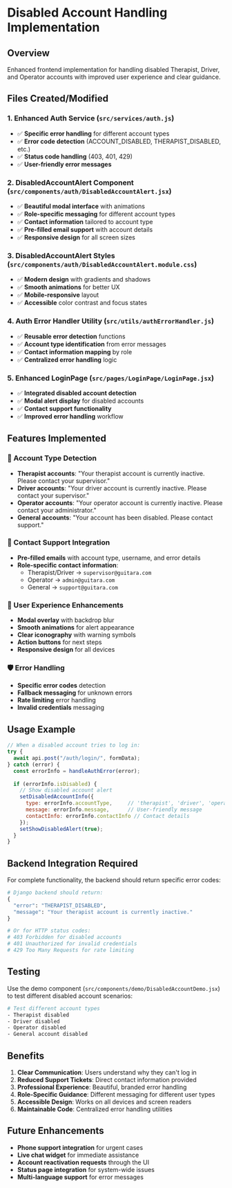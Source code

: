 # Disabled Account Handling Implementation

## Overview
Enhanced frontend implementation for handling disabled Therapist, Driver, and Operator accounts with improved user experience and clear guidance.

## Files Created/Modified

### 1. Enhanced Auth Service (`src/services/auth.js`)
- ✅ **Specific error handling** for different account types
- ✅ **Error code detection** (ACCOUNT_DISABLED, THERAPIST_DISABLED, etc.)
- ✅ **Status code handling** (403, 401, 429)
- ✅ **User-friendly error messages**

### 2. DisabledAccountAlert Component (`src/components/auth/DisabledAccountAlert.jsx`)
- ✅ **Beautiful modal interface** with animations
- ✅ **Role-specific messaging** for different account types
- ✅ **Contact information** tailored to account type
- ✅ **Pre-filled email support** with account details
- ✅ **Responsive design** for all screen sizes

### 3. DisabledAccountAlert Styles (`src/components/auth/DisabledAccountAlert.module.css`)
- ✅ **Modern design** with gradients and shadows
- ✅ **Smooth animations** for better UX
- ✅ **Mobile-responsive** layout
- ✅ **Accessible** color contrast and focus states

### 4. Auth Error Handler Utility (`src/utils/authErrorHandler.js`)
- ✅ **Reusable error detection** functions
- ✅ **Account type identification** from error messages
- ✅ **Contact information mapping** by role
- ✅ **Centralized error handling** logic

### 5. Enhanced LoginPage (`src/pages/LoginPage/LoginPage.jsx`)
- ✅ **Integrated disabled account detection**
- ✅ **Modal alert display** for disabled accounts
- ✅ **Contact support functionality**
- ✅ **Improved error handling** workflow

## Features Implemented

### 🔐 Account Type Detection
- **Therapist accounts**: "Your therapist account is currently inactive. Please contact your supervisor."
- **Driver accounts**: "Your driver account is currently inactive. Please contact your supervisor."
- **Operator accounts**: "Your operator account is currently inactive. Please contact your administrator."
- **General accounts**: "Your account has been disabled. Please contact support."

### 📧 Contact Support Integration
- **Pre-filled emails** with account type, username, and error details
- **Role-specific contact information**:
  - Therapist/Driver → `supervisor@guitara.com`
  - Operator → `admin@guitara.com`
  - General → `support@guitara.com`

### 🎨 User Experience Enhancements
- **Modal overlay** with backdrop blur
- **Smooth animations** for alert appearance
- **Clear iconography** with warning symbols
- **Action buttons** for next steps
- **Responsive design** for all devices

### 🛡️ Error Handling
- **Specific error codes** detection
- **Fallback messaging** for unknown errors
- **Rate limiting** error handling
- **Invalid credentials** messaging

## Usage Example

```javascript
// When a disabled account tries to log in:
try {
  await api.post("/auth/login/", formData);
} catch (error) {
  const errorInfo = handleAuthError(error);
  
  if (errorInfo.isDisabled) {
    // Show disabled account alert
    setDisabledAccountInfo({
      type: errorInfo.accountType,     // 'therapist', 'driver', 'operator', 'account'
      message: errorInfo.message,      // User-friendly message
      contactInfo: errorInfo.contactInfo // Contact details
    });
    setShowDisabledAlert(true);
  }
}
```

## Backend Integration Required

For complete functionality, the backend should return specific error codes:

```python
# Django backend should return:
{
  "error": "THERAPIST_DISABLED",
  "message": "Your therapist account is currently inactive."
}

# Or for HTTP status codes:
# 403 Forbidden for disabled accounts
# 401 Unauthorized for invalid credentials
# 429 Too Many Requests for rate limiting
```

## Testing

Use the demo component (`src/components/demo/DisabledAccountDemo.jsx`) to test different disabled account scenarios:

```bash
# Test different account types
- Therapist disabled
- Driver disabled  
- Operator disabled
- General account disabled
```

## Benefits

1. **Clear Communication**: Users understand why they can't log in
2. **Reduced Support Tickets**: Direct contact information provided
3. **Professional Experience**: Beautiful, branded error handling
4. **Role-Specific Guidance**: Different messaging for different user types
5. **Accessible Design**: Works on all devices and screen readers
6. **Maintainable Code**: Centralized error handling utilities

## Future Enhancements

- **Phone support integration** for urgent cases
- **Live chat widget** for immediate assistance
- **Account reactivation requests** through the UI
- **Status page integration** for system-wide issues
- **Multi-language support** for error messages
